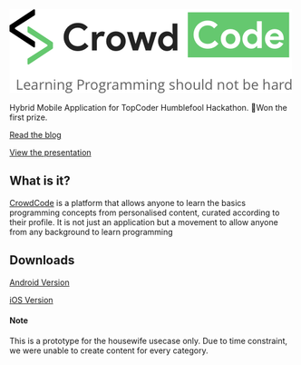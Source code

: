 ![CrowdCode](https://raw.githubusercontent.com/littlewonder/crowdcode/master/res/readme/logo.png)

Hybrid Mobile Application for TopCoder Humblefool Hackathon.
🎉Won the first prize.

[Read the blog](https://uxdesign.cc/learning-programming-should-not-be-hard-e422d6c401c0)

[View the presentation](https://drive.google.com/file/d/1q4QxEi1h-QEQrgF_gLAvBJCCr7ilcGvS/view?usp=sharing)

## What is it?
[CrowdCode](https://crowdcode.eu-de.mybluemix.net/) is a platform that allows anyone to learn the basics programming concepts from personalised content, curated according to their profile. It is not just an application but a movement to allow anyone from any background to learn programming

## Downloads
[Android Version](https://github.com/littlewonder/crowdcode/raw/master/Final%20Builds/Android/CrowdCode.apk)

[iOS Version](https://github.com/littlewonder/crowdcode/tree/master/Final%20Builds/iOS/Crowd%20Code.app)

#### Note
This is a prototype for the housewife usecase only. Due to time constraint, we were unable to create content for every category.
